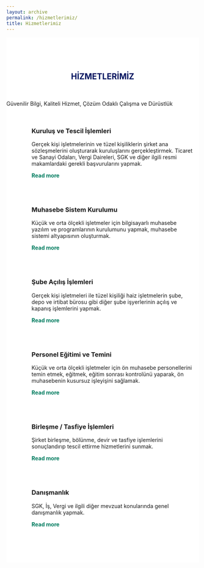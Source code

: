 ```yaml
---
layout: archive
permalink: /hizmetlerimiz/
title: Hizmetlerimiz
---
```

<link href="//maxcdn.bootstrapcdn.com/bootstrap/4.0.0/css/bootstrap.min.css" rel="stylesheet" id="bootstrap-css">
<script src="//maxcdn.bootstrapcdn.com/bootstrap/4.0.0/js/bootstrap.min.js"></script>
<script src="//cdnjs.cloudflare.com/ajax/libs/jquery/3.2.1/jquery.min.js"></script>

<style>


@import url('https://maxcdn.bootstrapcdn.com/font-awesome/4.7.0/css/font-awesome.min.css');
section{
	padding: 60px 0;
}
section .section-title{
	text-align:center;
	color:#00135f;
	margin-bottom:50px;
	text-transform:uppercase;
}
#what-we-do{
	background:#ffffff;
}
#what-we-do .card{
	padding: 1rem!important;
	border: none;
	margin-bottom:1rem;
	-webkit-transition: .5s all ease;
	-moz-transition: .5s all ease;
	transition: .5s all ease;
}
#what-we-do .card:hover{
	-webkit-box-shadow: 5px 7px 9px -4px rgb(158, 158, 158);
	-moz-box-shadow: 5px 7px 9px -4px rgb(158, 158, 158);
	box-shadow: 5px 7px 9px -4px rgb(158, 158, 158);
}
#what-we-do .card .card-block{
	padding-left: 50px;
    position: relative;
}
#what-we-do .card .card-block a{
	color: #007b5e !important;
	font-weight:700;
	text-decoration:none;
}
#what-we-do .card .card-block a i{
	display:none;
	
}
#what-we-do .card:hover .card-block a i{
	display:inline-block;
	font-weight:700;
	
}
#what-we-do .card .card-block:before{
	font-family: FontAwesome;
    position: absolute;
    font-size: 39px;
    color: #00135f;
    left: 0;
	-webkit-transition: -webkit-transform .2s ease-in-out;
    transition:transform .2s ease-in-out;
}
#what-we-do .card .block-1:before{
    content: "\f0e7";
}
#what-we-do .card .block-2:before{
    content: "\f0eb";
}
#what-we-do .card .block-3:before{
    content: "\f00c";
}
#what-we-do .card .block-4:before{
    content: "\f209";
}
#what-we-do .card .block-5:before{
    content: "\f0a1";
}
#what-we-do .card .block-6:before{
    content: "\f218";
}
#what-we-do .card:hover .card-block:before{
	-webkit-transform: rotate(360deg);
	transform: rotate(360deg);	
	-webkit-transition: .5s all ease;
	-moz-transition: .5s all ease;
	transition: .5s all ease;
}
</style>

<section id="what-we-do">
		<div class="container-fluid">
			<h2 class="section-title mb-2 h1">Hİzmetlerİmİz</h2>
			<p class="text-center text-muted h5">Güvenilir Bilgi, Kaliteli Hizmet, Çözüm Odaklı Çalışma ve Dürüstlük</p>
			<div class="row mt-5">
				<div class="col-xs-12 col-sm-6 col-md-4 col-lg-4 col-xl-4">
					<div class="card">
						<div class="card-block block-1">
							<h3 class="card-title">Kuruluş ve Tescil İşlemleri</h3>
							<p class="card-text">Gerçek kişi işletmelerinin ve tüzel kişiliklerin şirket ana sözleşmelerini oluşturarak kuruluşlarını gerçekleştirmek. Ticaret ve Sanayi Odaları, Vergi Daireleri, SGK ve diğer ilgili resmi makamlardaki gerekli başvurularını yapmak.</p>
							<a href="https://www.fiverr.com/share/qb8D02" title="Read more" class="read-more" >Read more<i class="fa fa-angle-double-right ml-2"></i></a>
						</div>
					</div>
				</div>
				<div class="col-xs-12 col-sm-6 col-md-4 col-lg-4 col-xl-4">
					<div class="card">
						<div class="card-block block-2">
							<h3 class="card-title">Muhasebe Sistem Kurulumu</h3>
							<p class="card-text">Küçük ve orta ölçekli işletmeler için bilgisayarlı muhasebe yazılım ve programlarının kurulumunu yapmak, muhasebe sistemi altyapısının oluşturmak.</p>
							<a href="https://www.fiverr.com/share/qb8D02" title="Read more" class="read-more" >Read more<i class="fa fa-angle-double-right ml-2"></i></a>
						</div>
					</div>
				</div>
				<div class="col-xs-12 col-sm-6 col-md-4 col-lg-4 col-xl-4">
					<div class="card">
						<div class="card-block block-3">
							<h3 class="card-title">Şube Açılış İşlemleri</h3>
							<p class="card-text">Gerçek kişi işletmeleri ile  tüzel kişiliği haiz işletmelerin şube, depo ve irtibat bürosu gibi diğer şube işyerlerinin açılış ve kapanış işlemlerini yapmak.</p>
							<a href="https://www.fiverr.com/share/qb8D02" title="Read more" class="read-more" >Read more<i class="fa fa-angle-double-right ml-2"></i></a>
						</div>
					</div>
				</div>
			</div>
			<div class="row">
				<div class="col-xs-12 col-sm-6 col-md-4 col-lg-4 col-xl-4">
					<div class="card">
						<div class="card-block block-4">
							<h3 class="card-title">Personel Eğitimi ve Temini</h3>
							<p class="card-text">Küçük ve orta ölçekli işletmeler için ön muhasebe personellerini temin etmek, eğitmek, eğitim sonrası kontrolünü yaparak, ön muhasebenin kusursuz işleyişini sağlamak.</p>
							<a href="https://www.fiverr.com/share/qb8D02" title="Read more" class="read-more" >Read more<i class="fa fa-angle-double-right ml-2"></i></a>
						</div>
					</div>
				</div>
				<div class="col-xs-12 col-sm-6 col-md-4 col-lg-4 col-xl-4">
					<div class="card">
						<div class="card-block block-5">
							<h3 class="card-title">Birleşme / Tasfiye İşlemleri</h3>
							<p class="card-text">Şirket birleşme, bölünme, devir ve tasfiye işlemlerini sonuçlandırıp tescil ettirme hizmetlerini sunmak.</p>
							<a href="https://www.fiverr.com/share/qb8D02" title="Read more" class="read-more" >Read more<i class="fa fa-angle-double-right ml-2"></i></a>
						</div>
					</div>
				</div>
				<div class="col-xs-12 col-sm-6 col-md-4 col-lg-4 col-xl-4">
					<div class="card">
						<div class="card-block block-6">
							<h3 class="card-title">Danışmanlık</h3>
							<p class="card-text">SGK, İş, Vergi ve ilgili diğer mevzuat konularında genel danışmanlık yapmak.</p>
							<a href="https://www.fiverr.com/share/qb8D02" title="Read more" class="read-more" >Read more<i class="fa fa-angle-double-right ml-2"></i></a>
						</div>
					</div>
				</div>
			</div>
		</div>	
	</section>